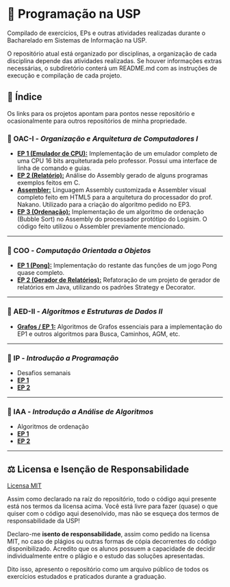 # :test_tube: Programação na USP
Compilado de exercícios, EPs e outras atividades realizadas durante o Bacharelado em Sistemas de Informação na USP.

O repositório atual está organizado por disciplinas, a organização de cada disciplina depende das atividades realizadas. Se houver informações extras necessárias, o subdiretório conterá um README.md com as instruções de execução e compilação de cada projeto.

## :scroll: Índice
Os links para os projetos apontam para pontos nesse repositório e ocasionalmente para outros repositórios de minha propriedade.

### :large_blue_diamond: OAC-I - *Organização e Arquitetura de Computadores I*

* **[EP 1 (Emulador de CPU):](https://github.com/andre-morales/emulador-oac)** Implementação de um emulador completo de uma CPU 16 bits arquiteturada pelo professor. Possui uma interface de linha de comando e guias.
* **[EP 2 (Relatório):](OAC1/EP2/)** Análise do Assembly gerado de alguns programas exemplos feitos em C.
* **[Assembler:](https://github.com/andre-morales/emulador-oac/tree/main/Assembler/)** Linguagem Assembly customizada e Assembler visual completo feito em HTML5 para a arquitetura do processador do prof. Nakano. Utilizado para a criação do algoritmo pedido no EP3.
* **[EP 3 (Ordenação):](OAC1/EP3/)** Implementação de um algoritmo de ordenação (Bubble Sort) no Assembly do processador protótipo do Logisim. O código feito utilizou o Assembler previamente mencionado.
<hr/>

### :large_blue_diamond: COO - *Computação Orientada a Objetos*
* **[EP 1 (Pong):](COO/EP1-Pong/)** Implementação do restante das funções de um jogo Pong quase completo.
* **[EP 2 (Gerador de Relatórios):](COO/EP2-Relatorios/)** Refatoração de um projeto de gerador de relatórios em Java, utilizando os padrões Strategy e Decorator.
<hr/>

### :large_blue_diamond: AED-II - *Algoritmos e Estruturas de Dados II*
* **[Grafos / EP 1:](AED2/Grafos)** Algoritmos de Grafos essenciais para a implementação do EP1 e outros algoritmos para Busca, Caminhos, AGM, etc.
<hr/>

### :large_blue_diamond: IP - *Introdução a Programação*
* Desafios semanais
* **[EP 1](IP/EP1/)**
* **[EP 2](IP/EP2/)**
<hr/>

### :large_blue_diamond: IAA - *Introdução a Análise de Algoritmos*
* Algoritmos de ordenação
* **[EP 1](IAA/EP1/)**
* **[EP 2](IAA/EP2/)**
<hr/>

## :balance_scale: Licensa e Isenção de Responsabilidade
[Licensa MIT](./LICENSE.txt)

Assim como declarado na raíz do repositório, todo o código aqui presente está nos termos da licensa acima. Você está livre para fazer (quase) o que quiser com o código aqui desenolvido, mas não se esqueça dos termos de responsabilidade da USP!

Declaro-me **isento de responsabilidade**, assim como pedido na licensa MIT, no caso de plágios ou outras formas de cópia decorrentes do código disponibilizado. Acredito que os alunos possuem a capacidade de decidir individualmente entre o plágio e o estudo das soluções apresentadas.

Dito isso, apresento o repositório como um arquivo público de todos os exercícios estudados e praticados durante a graduação.
